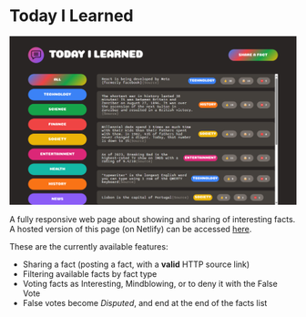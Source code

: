 # Today I Learned

![Today I Learned Website Image](./img/Today-I-Learned.png)

A fully responsive web page about showing and sharing of interesting facts.
A hosted version of this page (on Netlify) can be accessed [here](https://66f01edd33a5bbaebe3d39bc--exquisite-churros-d78927.netlify.app/).

These are the currently available features:

- Sharing a fact (posting a fact, with a **valid** HTTP source link)
- Filtering available facts by fact type
- Voting facts as Interesting, Mindblowing, or to deny it with the False Vote
- False votes become _Disputed_, and end at the end of the facts list
